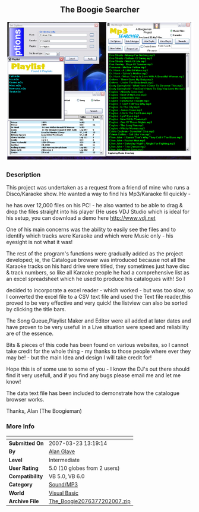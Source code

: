 ﻿<div align="center">

## The Boogie Searcher

<img src="PIC2007720121814815.jpg">
</div>

### Description

This project was undertaken as a request from a friend of mine who runs a Disco/Karaoke show. He wanted a way to find his Mp3/Karaoke fil quickly -

he has over 12,000 files on his PC! - he also wanted to be able to drag &amp; drop the files straight into his player (He uses VDJ Studio which is ideal for his setup, you can download a demo here http://www.vdj.net

One of his main concerns was the ability to easily see the files and to identify which tracks were Karaoke and which were Music only - his eyesight is not what it was!

The rest of the program's functions were gradually added as the project developed; ie, the Catalogue browser was introduced because not all the Karaoke tracks on his hard drive were titled, they sometimes just have disc &amp; track numbers, so like all Karaoke people he had a comprehensive list as an excel spreadsheet which he used to produce his catalogues with! So I

decided to incorporate a excel reader - which worked - but was too slow, so I converted the excel file to a CSV text file and used the Text file reader,this proved to be very effective and very quick! the listview can also be sorted by clicking the title bars.

The Song Queue,Playlist Maker and Editor were all added at later dates and have proven to be very usefull in a Live situation were speed and reliability are of the essence.

Bits &amp; pieces of this code has been found on various websites, so I cannot take credit for the whole thing - my thanks to those people where ever they may be! - but the main Idea and design I will take credit for!

Hope this is of some use to some of you - I know the DJ's out there should find it very usefull, and if you find any bugs please email me and let me know!

The data text file has been included to demonstrate how the catalogue browser works.

Thanks, Alan (The Boogieman)
 
### More Info
 


<span>             |<span>
---                |---
**Submitted On**   |2007-03-23 13:19:14
**By**             |[Alan Glave](https://github.com/Planet-Source-Code/PSCIndex/blob/master/ByAuthor/alan-glave.md)
**Level**          |Intermediate
**User Rating**    |5.0 (10 globes from 2 users)
**Compatibility**  |VB 5\.0, VB 6\.0
**Category**       |[Sound/MP3](https://github.com/Planet-Source-Code/PSCIndex/blob/master/ByCategory/sound-mp3__1-45.md)
**World**          |[Visual Basic](https://github.com/Planet-Source-Code/PSCIndex/blob/master/ByWorld/visual-basic.md)
**Archive File**   |[The\_Boogie2076377202007\.zip](https://github.com/Planet-Source-Code/alan-glave-the-boogie-searcher__1-69032/archive/master.zip)









